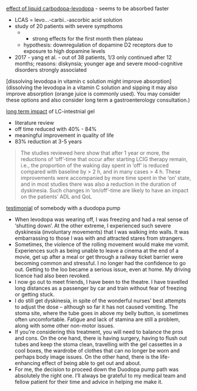 [effect of liquid carbodopa-levodopa](https://www.researchgate.net/publication/375958446_The_effect_of_liquid_gold_levodopa-carbidopa_ascorbic_acid_solution_in_patients_with_Parkinson's_disease) - seems to be absorbed faster
- LCAS = levo...-carbi..-ascorbic acid solution
- study of 20 patients with severe sympthoms
	- - strong effects for the first month then plateau
	- hypothesis: downregulation of dopamine D2 receptors due to exposure to high dopamine levels
- 2017 - yang et al. - out of 38 patients, 1/3 only continued after 12 months; reasons: diskynsia; younger age and severe mood-cognitive disorders strongly associated

[dissolving levodopa in vitamin c solution might improve absorption](dissolving the levodopa in a vitamin C solution and sipping it may also improve absorption (orange juice is commonly used). You may consider these options and also consider long term a gastroenterology consultation.)

[long term impact](https://www.ncbi.nlm.nih.gov/pmc/articles/PMC8189983/) of LC-intestnial gel 
- literature review
- off time reduced with 40% - 84%
- meaningful improvement in quality of life
- 83% reduction at 3-5 years
> The studies reviewed here show that after 1 year or more, the reductions of ‘off’-time that occur after starting LCIG therapy remain, i.e., the proportion of the waking day spent in ‘off’ is reduced compared with baseline by > 2 h, and in many cases > 4 h. These improvements were accompanied by more time spent in the ‘on’ state, and in most studies there was also a reduction in the duration of dyskinesia. Such changes in ‘on/off’-time are likely to have an impact on the patients’ ADL and QoL


[testimonial](https://www.parkinsons.org.uk/information-and-support/your-magazine/stories/duodopa-pump-changed-my-life) of somebody with a duodopa pump
- When levodopa was wearing off, I was freezing and had a real sense of ‘shutting down’. At the other extreme, I experienced such severe dyskinesia (involuntary movements) that I was walking into walls. It was embarrassing to those I was with and attracted stares from strangers. 
- Sometimes, the violence of the rolling movement would make me vomit. Experiences such as being unable to leave a cinema at the end of a movie, get up after a meal or get through a railway ticket barrier were becoming common and stressful. I no longer had the confidence to go out. Getting to the loo became a serious issue, even at home. My driving licence had also been revoked.
- I now go out to meet friends, I have been to the theatre. I have travelled long distances as a passenger by car and train without fear of freezing or getting stuck.
- I do still get dyskinesia, in spite of the wonderful nurses’ best attempts to adjust the dose – although so far it has not caused vomiting. The stoma site, where the tube goes in above my belly button, is sometimes often uncomfortable. Fatigue and lack of stamina are still a problem, along with some other non-motor issues.
- If you're considering this treatment, you will need to balance the pros and cons. On the one hand, there is having surgery, having to flush out tubes and keep the stoma clean, travelling with the gel cassettes in a cool boxes, the wardrobe of clothes that can no longer be worn and perhaps body image issues. On the other hand, there is the life-enhancing effect of being able to get out and about.
- For me, the decision to proceed down the Duodopa pump path was absolutely the right one. I’ll always be grateful to my medical team and fellow patient for their time and advice in helping me make it.